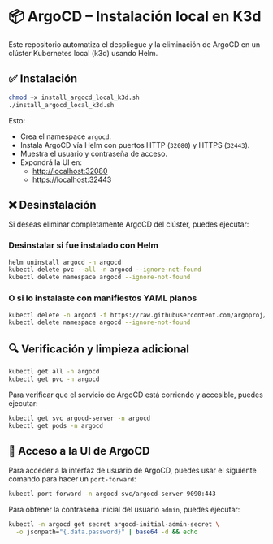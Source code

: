 # 📦 ArgoCD – Instalación local en K3d

Este repositorio automatiza el despliegue y la eliminación de ArgoCD en un clúster Kubernetes local (k3d) usando Helm.

## ✅ Instalación

```bash
chmod +x install_argocd_local_k3d.sh
./install_argocd_local_k3d.sh
```

Esto:

- Crea el namespace `argocd`.
- Instala ArgoCD vía Helm con puertos HTTP (`32080`) y HTTPS (`32443`).
- Muestra el usuario y contraseña de acceso.
- Expondrá la UI en:
  - [http://localhost:32080](http://localhost:32080)
  - [https://localhost:32443](https://localhost:32443)

## ❌ Desinstalación

Si deseas eliminar completamente ArgoCD del clúster, puedes ejecutar:

### Desinstalar si fue instalado con Helm

```bash
helm uninstall argocd -n argocd
kubectl delete pvc --all -n argocd --ignore-not-found
kubectl delete namespace argocd --ignore-not-found
```

### O si lo instalaste con manifiestos YAML planos

```bash
kubectl delete -n argocd -f https://raw.githubusercontent.com/argoproj/argo-cd/stable/manifests/install.yaml
kubectl delete namespace argocd --ignore-not-found
```

## 🔍 Verificación y limpieza adicional

```bash
kubectl get all -n argocd
kubectl get pvc -n argocd
```

Para verificar que el servicio de ArgoCD está corriendo y accesible, puedes ejecutar:

```bash
kubectl get svc argocd-server -n argocd
kubectl get pods -n argocd
```


## 🔑 Acceso a la UI de ArgoCD


Para acceder a la interfaz de usuario de ArgoCD, puedes usar el siguiente comando para hacer un `port-forward`:

```bash
kubectl port-forward -n argocd svc/argocd-server 9090:443
```

Para obtener la contraseña inicial del usuario `admin`, puedes ejecutar:

```bash
kubectl -n argocd get secret argocd-initial-admin-secret \
  -o jsonpath="{.data.password}" | base64 -d && echo
```


